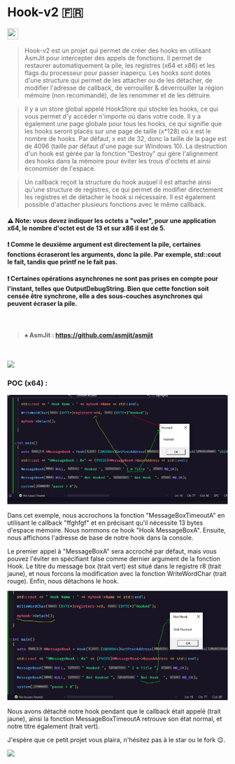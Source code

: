 # Hook-v2 🇫🇷

<img src="https://www.emojimeaning.com/img/img-twitter-64/1f1eb-1f1f7.png" width="25" height="25">

> Hook-v2 est un projet qui permet de créer des hooks en utilisant AsmJit pour intercepter des appels de fonctions. 
Il permet de restaurer automatiquement la pile, les registres (x64 et x86) et les flags du processeur pour passer inaperçu. 
Les hooks sont dotés d'une structure qui permet de les attacher ou de les détacher, de modifier l'adresse de callback, de verrouiller & déverrouiller la région mémoire (non recommandé), de les renommer et de les détruire.

> Il y a un store global appelé HookStore qui stocke les hooks, ce qui vous permet d'y accéder n'importe où dans votre code. 
Il y a également une page globale pour tous les hooks, ce qui signifie que les hooks seront placés sur une page de taille (x*128) où x est le nombre de hooks. 
Par défaut, x est de 32, donc la taille de la page est de 4096 (taille par défaut d'une page sur Windows 10). 
La destruction d'un hook est gérée par la fonction "Destroy" qui gère l'alignement des hooks dans la mémoire pour éviter les trous d'octets et ainsi économiser de l'espace.

> Un callback reçoit la structure du hook auquel il est attaché ainsi qu'une structure de registres, ce qui permet de modifier directement les registres et de détacher le hook si nécessaire. 
Il est également possible d'attacher plusieurs fonctions avec le même callback.


#### ⚠️ Note: vous devez indiquer les octets a "voler", pour une application x64, le nombre d'octet est de 13 et sur x86 il est de 5.

#### ❗  Comme le deuxième argument est directement la pile, certaines fonctions écraseront les arguments, donc la pile. Par exemple, std::cout le fait, tandis que printf ne le fait pas. 

#### ❗ Certaines opérations asynchrones ne sont pas prises en compte pour l'instant, telles que OutputDebugString. Bien que cette fonction soit censée être synchrone, elle a des sous-couches asynchrones qui peuvent écraser la pile.

<br />

> #### ♠️ AsmJit : https://github.com/asmjit/asmjit

<br />

![](https://img.shields.io/static/v1?label=Langage&message=Cpp&color=blue)

### POC (x64) :
![](https://github.com/Sx-Cheats/Hook-v2/blob/main/Previews/1.PNG)

Dans cet exemple, nous accrochons la fonction "MessageBoxTimeoutA" en utilisant le callback "ffghfgf" et en précisant qu'il nécessite 13 bytes d'espace mémoire. 
Nous nommons ce hook "Hook MessageBoxA". 
Ensuite, nous affichons l'adresse de base de notre hook dans la console.

Le premier appel à "MessageBoxA" sera accroché par défaut, mais vous pouvez l'éviter en spécifiant false comme dernier argument de la fonction Hook. 
Le titre du message box (trait vert) est situé dans le registre r8 (trait jaune), et nous forcons la modification avec la fonction WriteWordChar (trait rouge). Enfin, nous détachons le hook.

![](https://github.com/Sx-Cheats/Hook-v2/blob/main/Previews/2.PNG)

Nous avons détaché notre hook pendant que le callback était appelé (trait jaune), ainsi la fonction MessageBoxTimeoutA retrouve son état normal, et notre titre également (trait vert).

J'espère que ce petit projet vous plaira, n'hésitez pas à le star ou le fork 😉.

![](https://img.shields.io/static/v1?label=Discord&message=E%E1%BD%94%CE%B4%CE%BF%CE%BE%CE%BF%CF%82%232170&color=blue)
